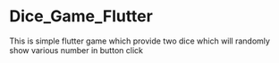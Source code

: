 # Dice_Game_Flutter
This is simple flutter game which provide two dice which will randomly show various number in button click
